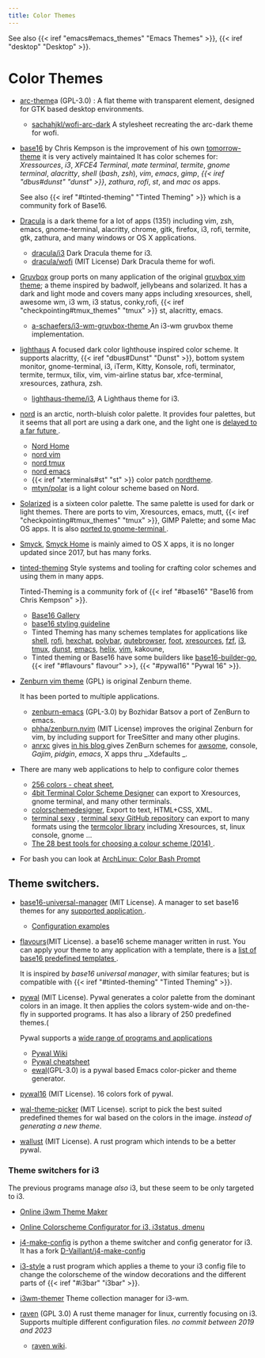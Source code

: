 ```yaml
---
title: Color Themes
---
```


See also {{< iref "emacs#emacs_themes" "Emacs Themes" >}},
{{< iref "desktop" "Desktop" >}}.

 <!-- see also [[file:../../../../content-org/notes/system_notes/themes_notes.org::+hugo_front_matter_format: yaml][Themes Notes]] -->

# Color Themes
-   [arc-theme](https://github.com/jnsh/arc-theme)a (GPL-3.0)
:   A flat theme with transparent element, designed for GTK based desktop environments.
    -   [sachahjkl/wofi-arc-dark](https://github.com/sachahjkl/wofi-arc-dark)
        A stylesheet recreating the arc-dark theme for wofi.
-   <a name="base16"></a>[base16](https://github.com/chriskempson/base16)
    by Chris Kempson is the improvement of his own
    [tomorrow-theme](https://github.com/chriskempson/tomorrow-theme)
    it is very actively maintained It has color schemes for: _Xressources_, _i3_, _XFCE4
    Terminal_, _mate terminal_, _termite_, _gnome terminal_, _alacritty_, _shell_
    (_bash_, _zsh_), _vim_, _emacs_, _gimp_, _{{< iref "dbus#dunst" "dunst" >}}_,
    _zathura_, _rofi_, _st_, and _mac os_ apps.

    See also {{< iref "#tinted-theming" "Tinted Theming" >}} which is a community fork
    of Base16.
-   <a name="dracula"></a>[Dracula](https://draculatheme.com/) is a dark theme
    for a lot of apps (135!) including vim, zsh, emacs, gnome-terminal, alacritty,
    chrome, gitk, firefox, i3, rofi, termite, gtk, zathura, and many windows or OS X
    applications.
    -   [dracula/i3](https://github.com/dracula/i3)  Dark Dracula theme for i3.
    -   [dracula/wofi](https://github.com/dracula/wofi) (MIT License)
        Dark Dracula theme for wofi.
-   <a name="gruvbox"></a>[Gruvbox](https://github.com/morhetz/gruvbox-contrib)
    group ports on many application of the original
    [gruvbox vim theme](https://github.com/morhetz/gruvbox); a theme inspired by
    badwolf, jellybeans and solarized. It has a dark and light mode and covers many apps
    including xresources, shell, awesome wm, i3 wm, i3 status, conky,rofi,
    {{< iref "checkpointing#tmux_themes" "tmux" >}}  st, alacritty, emacs.
    -   [a-schaefers/i3-wm-gruvbox-theme
        ](https://github.com/a-schaefers/i3-wm-gruvbox-theme)
        An i3-wm gruvbox theme implementation.
-   [lighthaus](https://github.com/lighthaus-theme/lighthaus)
    A focused dark color lighthouse inspired color scheme.  It supports alacritty,
    {{< iref "dbus#Dunst" "Dunst" >}}, bottom system monitor, gnome-terminal, i3, iTerm,
    Kitty, Konsole, rofi, terminator, termite, termux, tilix, vim, vim-airline status
    bar, xfce-terminal, xresources, zathura, zsh.
    -   [lighthaus-theme/i3](https://github.com/lighthaus-theme/i3),
        A Lighthaus theme for i3.
-   <a name="nord-theme"></a>[nord](https://github.com/arcticicestudio/nord)
    is an arctic, north-bluish color palette. It provides four palettes,
    but it seems that all port are using a dark one, and the light one
    is [delayed to a far future
    ](https://github.com/arcticicestudio/nord/issues/46#issuecomment-661675957).
    -   [Nord Home](https://www.nordtheme.com)
    -   [nord vim](https://github.com/arcticicestudio/nord-vim)
    -   [nord tmux](https://github.com/arcticicestudio/nord-tmux)
    -   [nord emacs](https://github.com/arcticicestudio/nord-emacs)
    -   {{< iref "xterminals#st" "st" >}} color patch
        [nordtheme](https://st.suckless.org/patches/nordtheme/).
    -   [mtyn/polar](https://github.com/mtyn/polar)
        is a light colour scheme based on Nord.
-   [Solarized](http://ethanschoonover.com/solarized)
    is a sixteen color palette. The same palette is used for dark or light themes. There
    are ports to vim, Xresources, emacs,  mutt,
    {{< iref "checkpointing#tmux_themes" "tmux" >}}, GIMP Palette; and some Mac OS
    apps. It is also [ported to gnome-terminal
    ](https://github.com/Anthony25/gnome-terminal-colors-solarized).
-   [Smyck](https://github.com/hukl/Smyck-Color-Scheme),
    [Smyck Home](http://color.smyck.org/)
    is mainly aimed to OS X apps, it is no longer updated since 2017, but has many forks.
-   <a name="tinted-theming">[tinted-theming](https://github.com/tinted-theming/home)
    Style systems and tooling for crafting color schemes and using them in many apps.

    Tinted-Theming is a community fork of
    {{< iref "#base16" "Base16 from Chris Kempson" >}}.
    -   [Base16 Gallery](https://tinted-theming.github.io/base16-gallery/)
    -   [base16 styling guideline
        ](https://github.com/chriskempson/base16/blob/main/styling.md)
    -   Tinted Theming has many schemes templates for applications like
        [shell](https://github.com/tinted-theming/base16-shell),
        [rofi](https://github.com/tinted-theming/base16-rofi),
        [hexchat](https://github.com/tinted-theming/base16-hexchat),
        [polybar](https://github.com/tinted-theming/base16-polybar),
        [qutebrowser](https://github.com/tinted-theming/base16-qutebrowser),
        [foot](https://github.com/tinted-theming/base16-foot),
        [xresources](https://github.com/tinted-theming/base16-xresources),
        [fzf](https://github.com/tinted-theming/base16-fzf),
        [i3](https://github.com/tinted-theming/base16-i3),
        [tmux](https://github.com/tinted-theming/base16-tmux),
        [dunst](https://github.com/tinted-theming/base16-dunst),
        [emacs](https://github.com/tinted-theming/base16-emacs),
        [helix](https://github.com/tinted-theming/base16-helix),
        [vim](https://github.com/tinted-theming/base16-vim),
        kakoune,
    -   Tinted theming or Base16 have some builders like
        [base16-builder-go](https://github.com/tinted-theming/base16-builder-go),
        {{< iref "#flavours" flavour" >>}, {{< "#pywal16" "Pywal 16" >}}.

-   [Zenburn vim theme](https://github.com/jnurmine/Zenburn) (GPL)
    is original Zenburn theme.

    It has been ported to multiple applications.
    -    [zenburn-emacs](https://github.com/bbatsov/zenburn-emacs) (GPL-3.0)
         by Bozhidar Batsov a port of ZenBurn to emacs.
    -   [phha/zenburn.nvim](https://github.com/phha/zenburn.nvim) (MIT License)
        improves the original Zenburn for vim, by including support for TreeSitter and
        many other plugins.
    -    [anrxc](http://sysphere.org/~anrxc/) gives [in his blog
        ](http://sysphere.org/~anrxc/j/articles/zenburn/index.html)
        gives ZenBurn schemes for [awsome](http://awesome.naquadah.org/wiki/Zenburn_Theme),
        console, _Gajim_, _pidgin_, _emacs_, X apps thru _.Xdefaults _.
-   There are many web applications to help to configure color themes
    -   [256 colors - cheat sheet](https://jonasjacek.github.io/colors/),
    -   [4bit Terminal Color Scheme Designer](http://ciembor.github.io/4bit/)
        can export to Xresources, gnome terminal, and many other terminals.
    -   [colorschemedesigner](http://colorschemedesigner.com/csd-3.5/), Export to
        text, HTML+CSS, XML.
    -   [terminal sexy](http://terminal.sexy/) ,
        [terminal sexy GitHub repository](https://github.com/stayradiated/terminal.sexy)
        can export to many formats using the
        [termcolor library](https://github.com/stayradiated/termcolors) including
        Xresources, st, linux console, gnome ...
    -   [The 28 best tools for choosing a colour scheme (2014)
        ](http://www.creativebloq.com/colour/tools-colour-schemes-12121430).
-   For bash you can look at [ArchLinux: Color Bash Prompt
    ](https://wiki.archlinux.org/index.php/Color_Bash_Prompt)

## Theme switchers.
-   [base16-universal-manager](https://github.com/pinpox/base16-universal-manager)
    (MIT License). A manager to set base16 themes for any [supported application
    ](https://github.com/chriskempson/base16-templates-source/blob/master/list.yaml).
    -   [Configuration examples
        ](https://github.com/pinpox/base16-universal-manager/wiki/Configuration-examples)
-   [flavours](https://github.com/Misterio77/flavours)(MIT License).
    a base16 scheme manager written in rust. You can apply your theme to any application
    with a template, there is a [list of base16 predefined templates
    ](https://github.com/chriskempson/base16-templates-source/blob/master/list.yaml).

    It is inspired by *base16 universal manager*, with similar features; but is
    compatible with {{< iref "#tinted-theming" "Tinted Theming" >}}.
-   [pywal](https://github.com/dylanaraps/pywal) (MIT License).
    Pywal generates a color palette from the dominant colors in an image.
    It then applies the colors system-wide and on-the-fly in supported programs.
    It has also a library of 250 predefined themes.(

    Pywal supports a [wide range of programs and applications
    ](https://github.com/dylanaraps/pywal/wiki/Customization)
    -   [Pywal Wiki](https://github.com/dylanaraps/pywal/wiki)
    -   [Pywal cheatsheet](https://www.schotty.com/Cheatsheets/Pywal_cheatsheet/)
    -   [ewal](https://github.com/cyruseuros/ewal)(GPL-3.0)
        is a pywal based Emacs color-picker and theme generator.
-   [pywal16](https://github.com/eylles/pywal16) (MIT License).
    16 colors fork of pywal.
-   [wal-theme-picker](https://github.com/drybalka/wal-theme-picker) (MIT License).
    script to pick the best suited predefined themes for wal based on the colors
    in the image. *instead of generating a new theme*.
-   [wallust](https://codeberg.org/explosion-mental/wallust) (MIT License).
    A rust program which intends to be a better pywal.

### Theme switchers for i3
The previous programs manage *also* i3, but these seem to be only targeted to i3.

-   [Online i3wm Theme Maker](http://i3designer.aoeu.xyz/)
-   [Online Colorscheme Configurator for i3, i3status, dmenu
    ](https://thomashunter.name/i3-configurator/)

-   [j4-make-config](https://github.com/okraits/j4-make-config)
    is python a theme switcher and config generator for i3.
    It has a fork
    [D-Vaillant/j4-make-config](https://github.com/D-Vaillant/j4-make-config)
-   [i3-style](https://github.com/altdesktop/i3-style)
    a rust program which applies a theme to your i3 config file to change the
    colorscheme of the window decorations and the different parts of {{< iref "#i3bar" "i3bar" >}}.
-   [i3wm-themer](https://github.com/unix121/i3wm-themer)
    Theme collection manager for i3-wm.
-   [raven](https://git.sr.ht/~nicohman/raven) (GPL 3.0)
    A rust theme manager for linux, currently focusing on i3. Supports multiple different
    configuration files. *no commit between 2019 and 2023*
    -   [raven wiki](https://man.sr.ht/~nicohman/raven).

<!-- Local Variables: -->
<!-- mode: markdown -->
<!-- ispell-local-dictionary: "english" -->
<!-- End: -->
